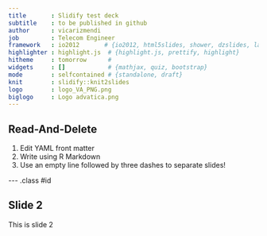 ```yaml
---
title       : Slidify test deck
subtitle    : to be published in github
author      : vicarizmendi
job         : Telecom Engineer
framework   : io2012       # {io2012, html5slides, shower, dzslides, landslide,   ...}
highlighter : highlight.js  # {highlight.js, prettify, highlight}
hitheme     : tomorrow      # 
widgets     : []            # {mathjax, quiz, bootstrap}
mode        : selfcontained # {standalone, draft}
knit        : slidify::knit2slides
logo        : logo_VA_PNG.png
biglogo     : Logo advatica.png
---
```


## Read-And-Delete

1. Edit YAML front matter
2. Write using R Markdown
3. Use an empty line followed by three dashes to separate slides!

--- .class #id 

## Slide 2

This is slide 2


